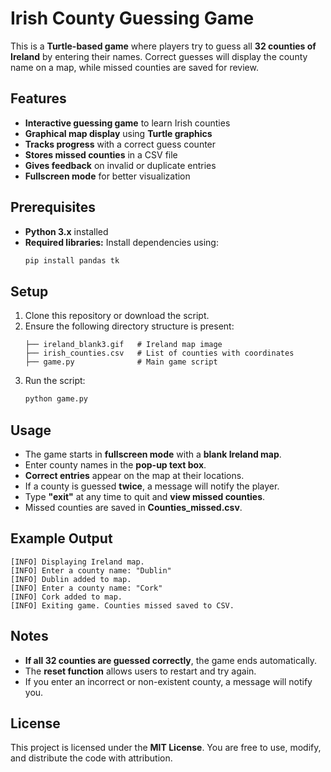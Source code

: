 # Irish County Guessing Game

This is a **Turtle-based game** where players try to guess all **32 counties of Ireland** by entering their names. Correct guesses will display the county name on a map, while missed counties are saved for review.

## Features

- **Interactive guessing game** to learn Irish counties
- **Graphical map display** using **Turtle graphics**
- **Tracks progress** with a correct guess counter
- **Stores missed counties** in a CSV file
- **Gives feedback** on invalid or duplicate entries
- **Fullscreen mode** for better visualization

## Prerequisites

- **Python 3.x** installed
- **Required libraries:** Install dependencies using:
  ```sh
  pip install pandas tk
  ```

## Setup

1. Clone this repository or download the script.
2. Ensure the following directory structure is present:
   ```
   ├── ireland_blank3.gif   # Ireland map image
   ├── irish_counties.csv   # List of counties with coordinates
   ├── game.py              # Main game script
   ```
3. Run the script:
   ```sh
   python game.py
   ```

## Usage

- The game starts in **fullscreen mode** with a **blank Ireland map**.
- Enter county names in the **pop-up text box**.
- **Correct entries** appear on the map at their locations.
- If a county is guessed **twice**, a message will notify the player.
- Type **"exit"** at any time to quit and **view missed counties**.
- Missed counties are saved in **Counties_missed.csv**.

## Example Output

```
[INFO] Displaying Ireland map.
[INFO] Enter a county name: "Dublin"
[INFO] Dublin added to map.
[INFO] Enter a county name: "Cork"
[INFO] Cork added to map.
[INFO] Exiting game. Counties missed saved to CSV.
```

## Notes

- **If all 32 counties are guessed correctly**, the game ends automatically.
- The **reset function** allows users to restart and try again.
- If you enter an incorrect or non-existent county, a message will notify you.

## License

This project is licensed under the **MIT License**. You are free to use, modify, and distribute the code with attribution.




